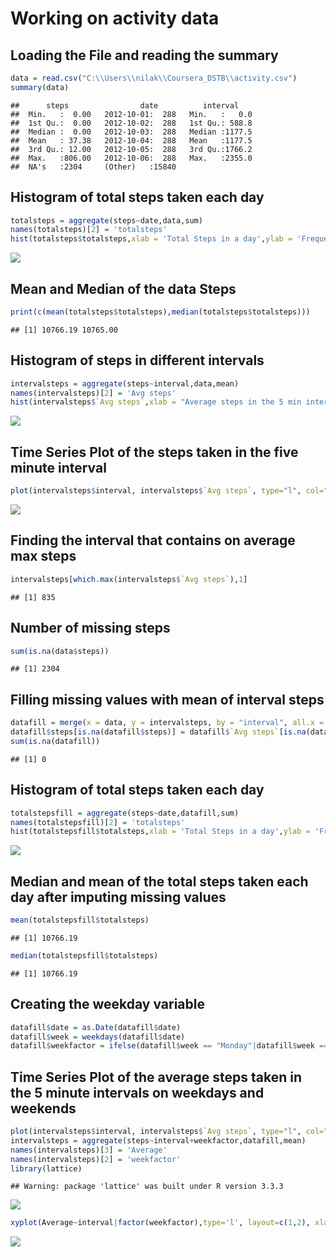 Working on activity data
========================

Loading the File and reading the summary
----------------------------------------

``` r
data = read.csv("C:\\Users\\nilak\\Coursera_DSTB\\activity.csv")
summary(data)
```

    ##      steps                date          interval     
    ##  Min.   :  0.00   2012-10-01:  288   Min.   :   0.0  
    ##  1st Qu.:  0.00   2012-10-02:  288   1st Qu.: 588.8  
    ##  Median :  0.00   2012-10-03:  288   Median :1177.5  
    ##  Mean   : 37.38   2012-10-04:  288   Mean   :1177.5  
    ##  3rd Qu.: 12.00   2012-10-05:  288   3rd Qu.:1766.2  
    ##  Max.   :806.00   2012-10-06:  288   Max.   :2355.0  
    ##  NA's   :2304     (Other)   :15840

Histogram of total steps taken each day
---------------------------------------

``` r
totalsteps = aggregate(steps~date,data,sum)
names(totalsteps)[2] = 'totalsteps'
hist(totalsteps$totalsteps,xlab = 'Total Steps in a day',ylab = 'Frequency of total steps',main = 'Histogram of total steps', col = 'blue')
```

![](Week_2_Activity_Analysis_files/figure-markdown_github/unnamed-chunk-2-1.png)

Mean and Median of the data Steps
---------------------------------

``` r
print(c(mean(totalsteps$totalsteps),median(totalsteps$totalsteps)))
```

    ## [1] 10766.19 10765.00

Histogram of steps in different intervals
-----------------------------------------

``` r
intervalsteps = aggregate(steps~interval,data,mean)
names(intervalsteps)[2] = 'Avg steps'
hist(intervalsteps$`Avg steps`,xlab = "Average steps in the 5 min interval",ylab = 'Frequency of the avgsteps over all days',main = 'Histogram of the average steps in the 5 min interval',col = 'green')
```

![](Week_2_Activity_Analysis_files/figure-markdown_github/unnamed-chunk-4-1.png)

Time Series Plot of the steps taken in the five minute interval
---------------------------------------------------------------

``` r
plot(intervalsteps$interval, intervalsteps$`Avg steps`, type="l", col="green" , lwd=2)
```

![](Week_2_Activity_Analysis_files/figure-markdown_github/unnamed-chunk-5-1.png)

Finding the interval that contains on average max steps
-------------------------------------------------------

``` r
intervalsteps[which.max(intervalsteps$`Avg steps`),1]
```

    ## [1] 835

Number of missing steps
-----------------------

``` r
sum(is.na(data$steps))
```

    ## [1] 2304

Filling missing values with mean of interval steps
--------------------------------------------------

``` r
datafill = merge(x = data, y = intervalsteps, by = "interval", all.x = TRUE)
datafill$steps[is.na(datafill$steps)] = datafill$`Avg steps`[is.na(datafill$steps)]
sum(is.na(datafill))
```

    ## [1] 0

Histogram of total steps taken each day
---------------------------------------

``` r
totalstepsfill = aggregate(steps~date,datafill,sum)
names(totalstepsfill)[2] = 'totalsteps'
hist(totalstepsfill$totalsteps,xlab = 'Total Steps in a day',ylab = 'Frequency of total steps',main = 'Histogram of total steps', col = 'red')
```

![](Week_2_Activity_Analysis_files/figure-markdown_github/unnamed-chunk-9-1.png)

Median and mean of the total steps taken each day after imputing missing values
-------------------------------------------------------------------------------

``` r
mean(totalstepsfill$totalsteps)
```

    ## [1] 10766.19

``` r
median(totalstepsfill$totalsteps)
```

    ## [1] 10766.19

Creating the weekday variable
-----------------------------

``` r
datafill$date = as.Date(datafill$date)
datafill$week = weekdays(datafill$date)
datafill$weekfactor = ifelse(datafill$week == "Monday"|datafill$week == "Tuesday"|datafill$week == "Wednesday"|datafill$week == "Thursday"|datafill$week == "Friday" ,1,0)
```

Time Series Plot of the average steps taken in the 5 minute intervals on weekdays and weekends
----------------------------------------------------------------------------------------------

``` r
plot(intervalsteps$interval, intervalsteps$`Avg steps`, type="l", col="green" , lwd=2)
intervalsteps = aggregate(steps~interval+weekfactor,datafill,mean)
names(intervalsteps)[3] = 'Average'
names(intervalsteps)[2] = 'weekfactor'
library(lattice)
```

    ## Warning: package 'lattice' was built under R version 3.3.3

![](Week_2_Activity_Analysis_files/figure-markdown_github/unnamed-chunk-12-1.png)

``` r
xyplot(Average~interval|factor(weekfactor),type='l', layout=c(1,2), xlab='Interval',ylab='Number of Steps',data = intervalsteps,col = "brown")
```

![](Week_2_Activity_Analysis_files/figure-markdown_github/unnamed-chunk-12-2.png)
